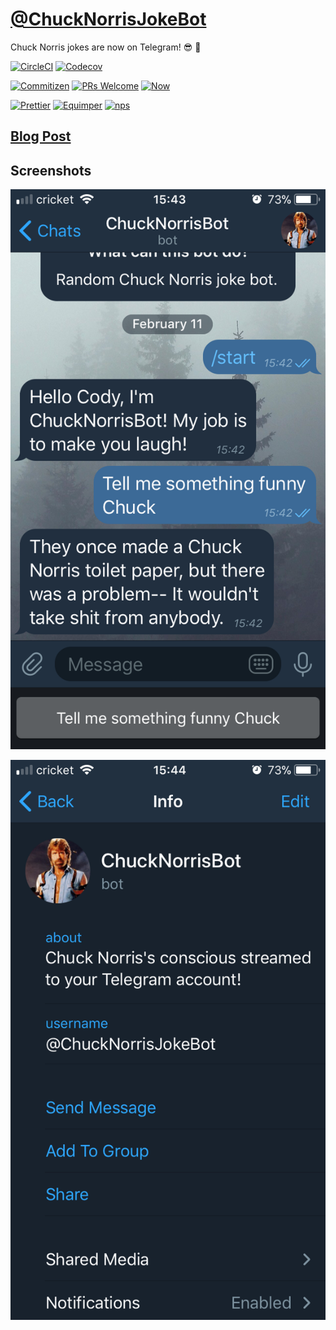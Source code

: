 # [@ChuckNorrisJokeBot](https://telegram.me/ChuckNorrisJokeBot)

Chuck Norris jokes are now on Telegram! :sunglasses: :tada:

[![CircleCI](https://img.shields.io/circleci/project/github/rockchalkwushock/telegram_chuck_norris_bot.svg?style=flat-square)](https://circleci.com/gh/rockchalkwushock/telegram_chuck_norris_bot)
[![Codecov](https://img.shields.io/codecov/c/github/rockchalkwushock/telegram_chuck_norris_bot.svg?style=flat-square)](https://codecov.io/gh/rockchalkwushock/telegram_chuck_norris_bot)

[![Commitizen](https://img.shields.io/badge/commitizen-friendly-brightgreen.svg?style=flat-square)](http://commitizen.github.io/cz-cli/)
[![PRs Welcome](https://img.shields.io/badge/PRs-welcome-brightgreen.svg?style=flat-square)](https://github.com/rockchalkwushock/telegram_chuck_norris_bot/pulls)
[![Now](https://img.shields.io/badge/deployed%20with-now--cli-orange.svg?style=flat-square)](https://github.com/zeit/now-cli)

[![Prettier](https://img.shields.io/badge/styled_with-prettier-ff69b4.svg?style=flat-square)](https://github.com/prettier/prettier)
[![Equimper](https://img.shields.io/badge/code%20style-equimper-blue.svg?style=flat-square)](https://github.com/EQuimper/eslint-config-equimper)
[![nps](https://img.shields.io/badge/scripts%20run%20with-nps-blue.svg?style=flat-square)](https://github.com/kentcdodds/nps)

## [Blog Post](https://codybrunner.rocks/2018-02-11/how-to-build-a-telegram-bot-with-node-js/)

## Screenshots

![screenshot1](https://github.com/rockchalkwushock/telegram_chuck_norris_bot/blob/master/screenshots/IMG_4061.PNG)

![screenshot2](https://github.com/rockchalkwushock/telegram_chuck_norris_bot/blob/master/screenshots/IMG_4062.PNG)
